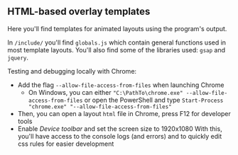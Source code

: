 ## HTML-based overlay templates

Here you'll find templates for animated layouts using the program's output.

In `/include/` you'll find `globals.js` which contain general functions used in most template layouts. You'll also find some of the libraries used: `gsap` and `jquery`.

Testing and debugging locally with Chrome:
- Add the flag `--allow-file-access-from-files` when launching Chrome
    - On Windows, you can either `"C:\PathTo\chrome.exe" --allow-file-access-from-files` or open the PowerShell and type `Start-Process "chrome.exe" "--allow-file-access-from-files"`
- Then, you can open a layout `html` file in Chrome, press F12 for developer tools
- Enable *Device toolbar* and set the screen size to 1920x1080
With this, you'll have access to the console logs (and errors) and to quickly edit css rules for easier development